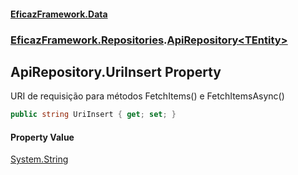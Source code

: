 #### [EficazFramework.Data](EficazFrameworkData.md 'EficazFramework Data')
### [EficazFramework.Repositories](EficazFrameworkData.md#EficazFramework.Repositories 'EficazFramework.Repositories').[ApiRepository&lt;TEntity&gt;](EficazFramework.Repositories/ApiRepository_TEntity_.md 'EficazFramework.Repositories.ApiRepository<TEntity>')

## ApiRepository<TEntity>.UriInsert Property

URI de requisição para métodos FetchItems() e FetchItemsAsync()

```csharp
public string UriInsert { get; set; }
```

#### Property Value
[System.String](https://docs.microsoft.com/en-us/dotnet/api/System.String 'System.String')